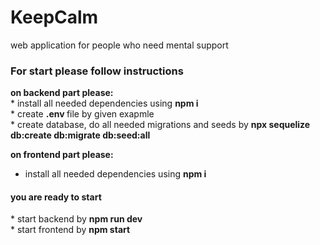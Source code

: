 # KeepCalm
web application for people who need mental support 
</br>
<h3>For start please follow instructions </h3>
<b>on backend part please:</b> <br/>
* install all needed dependencies using <b> npm i </b> <br/>
* create <b> .env </b> file by given exapmle <br/>
* create database, do all needed migrations and seeds by <b> npx sequelize db:create db:migrate db:seed:all </b> <br/>

<b>on frontend part please:</b> <br/>
* install all needed dependencies using <b> npm i </b> <br/>
<h4>you are ready to start</h4>
* start backend by <b>npm run dev</b> </br>
* start frontend by <b>npm start</b> </br>
